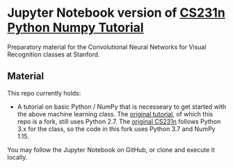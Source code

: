 # Jupyter Notebook version of [CS231n Python Numpy Tutorial](http://cs231n.github.io/python-numpy-tutorial/)

Preparatory material for the Convolutional Neural Networks for Visual Recognition classes at Stanford.

## Material

This repo currently holds:

* A tutorial on basic Python / NumPy that is necesseary to get started with the above machine learning class. The [original tutorial](https://github.com/kuleshov/cs228-material), of which this repo is a fork, still uses Python 2.7. The [original CS231n](http://cs231n.github.io/python-numpy-tutorial/) follows Python 3.x for the class, so the code in this fork uses Python 3.7 and NumPy 1.15. 

You may follow the Jupyter Notebook on GitHub, or clone and execute it locally.
